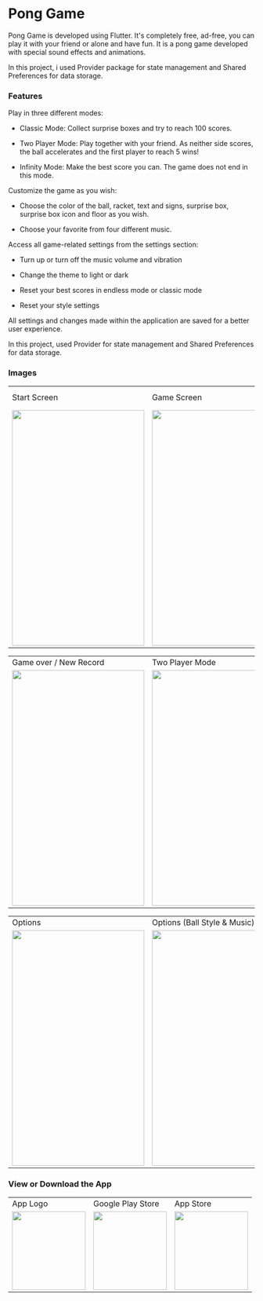 # Pong Game

Pong Game is developed using Flutter. It's completely free, ad-free, you can play it with your friend or alone and have fun. It is a pong game developed with special sound effects and animations. 

In this project, i used Provider package for state management and Shared Preferences for data storage.

### Features

Play in three different modes:

- Classic Mode: Collect surprise boxes and try to reach 100 scores.

- Two Player Mode: Play together with your friend. As neither side scores, the ball accelerates and the first player to reach 5 wins!

- Infinity Mode: Make the best score you can. The game does not end in this mode.


Customize the game as you wish:

- Choose the color of the ball, racket, text and signs, surprise box, surprise box icon and floor as you wish.

- Choose your favorite from four different music.


Access all game-related settings from the settings section:

- Turn up or turn off the music volume and vibration

- Change the theme to light or dark

- Reset your best scores in endless mode or classic mode

- Reset your style settings


All settings and changes made within the application are saved for a better user experience.

In this project, used Provider for state management and Shared Preferences for data storage.


### Images

<table>
  <tr>
     <td>Start Screen</td>
     <td>Game Screen</td>
     <td>Feature Active / Surprise Box Received</td>
  </tr>
  <tr>
    <td><img src="https://is1-ssl.mzstatic.com/image/thumb/PurpleSource116/v4/bd/b8/51/bdb8515c-3882-ab09-2c3c-a152b4da7d64/c6ecf5a4-cae5-486b-ab58-f7723dfd06ae_pong-game-1290x2796Artboard_1.jpg/460x0w.webp" width=270 height=480></td>
    <td><img src="https://is1-ssl.mzstatic.com/image/thumb/PurpleSource116/v4/92/80/1f/92801f1f-b2d8-db40-bd45-3cea92652e41/148c130e-4ef9-4724-ae91-3f41b499c825_pong-game-1290x2796Artboard_2.jpg/460x0w.webp" width=270 height=480></td>
    <td><img src="https://is1-ssl.mzstatic.com/image/thumb/PurpleSource126/v4/be/19/e9/be19e91f-665b-3710-9409-4471ff600519/8d6331f7-7a3c-4514-b733-5682ea50da6e_pong-game-1290x2796Artboard_3.jpg/460x0w.webp" width=270 height=480></td>
  </tr>
 </table>
 
 
<table>
  <tr>
     <td>Game over / New Record</td>
     <td>Two Player Mode</td>
     <td>Player One Win</td>
  </tr>
  <tr>
    <td><img src="https://is1-ssl.mzstatic.com/image/thumb/PurpleSource116/v4/79/a2/6c/79a26c0d-4326-2f1c-1e76-86175f0e1fbc/19d14053-9f60-494b-8a70-217633dd4b9a_pong-game-1290x2796Artboard_4.jpg/460x0w.webp" width=270 height=480></td>
    <td><img src="https://is1-ssl.mzstatic.com/image/thumb/PurpleSource116/v4/b3/7d/35/b37d3593-673c-660c-c803-5ec3a3295d96/dbdf4830-b7cc-4160-9b9a-24b5fe2fbd93_pong-game-1290x2796Artboard_6.jpg/460x0w.webp" width=270 height=480></td>
    <td><img src="https://is1-ssl.mzstatic.com/image/thumb/PurpleSource116/v4/2a/fa/9c/2afa9c1e-4af5-83f6-7cbe-c0058a6126b2/a974d7f8-ceb6-4dc1-8234-3d800404c42e_pong-game-1290x2796Artboard_7.jpg/460x0w.webp" width=270 height=480></td>
  </tr>
 </table>
 
 <table>
  <tr>
     <td>Options</td>
     <td>Options (Ball Style & Music)</td>
     <td>Settings</td>
  </tr>
  <tr>
    <td><img src="https://is1-ssl.mzstatic.com/image/thumb/PurpleSource116/v4/e3/c7/ff/e3c7ffad-c465-50da-1d83-eba383faf9fc/4d3a7b69-e4eb-4282-83f5-9b63aa6b24b2_pong-game-1290x2796Artboard_5.jpg/460x0w.webp" width=270 height=480></td>
     <td><img src="https://is1-ssl.mzstatic.com/image/thumb/PurpleSource126/v4/06/a8/e7/06a8e708-3ba1-a447-df4a-5dc57f3aedfb/2d0733eb-11d3-4964-8605-904cc880b11e_pong-game-1290x2796Artboard_8.jpg/460x0w.webp" width=270 height=480></td>
    <td><img src="https://is1-ssl.mzstatic.com/image/thumb/PurpleSource126/v4/9d/f9/be/9df9be24-6bce-9d20-0235-69b10a965807/aab167d0-aff9-4053-a410-205e87c653bf_pong-game-1290x2796Artboard_9.jpg/460x0w.webp" width=270 height=480></td>
  </tr>
 </table>
 

### View or Download the App
<table>
  <tr>
     <td>App Logo</td>
     <td>Google Play Store</td>
     <td>App Store</td>
  </tr>
  <tr>
    <td><img src="https://is1-ssl.mzstatic.com/image/thumb/Purple116/v4/ae/b6/88/aeb688b7-7ea8-b72f-70b3-bd179c575e5b/AppIcon-0-0-1x_U007emarketing-0-7-0-0-85-220.png/230x0w.webp" width=150 height=160></td>
    <td><a href="https://play.google.com/store/apps/details?id=com.celebi.altin_app"><img src="https://yt3.googleusercontent.com/UlCw6skRB67meHd_jffAzV6DeXzAk1YzEFyhxI4meSgYAjA0wRhEnhT3TfHvuo7R-VwISzRTTao=s900-c-k-c0x00ffffff-no-rj" width=150 height=160></img></a></td>
    <td><a href="https://apps.apple.com/au/app/pong-game/id6467642083?platform=iphone"><img src="https://www.apple.com/v/app-store/b/images/overview/icon_appstore__ev0z770zyxoy_large_2x.png" width=150 height=160></img></a></td>
  </tr>
 </table>

